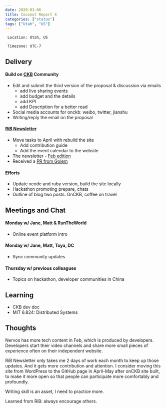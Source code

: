 ```yaml
---
date: 2020-03-06
title: Coconut Report 4
categories: ["status"]
tags: ["Utah", "US"]
---
```



` Location: Utah, US`

` Timezone: UTC-7`

## Delivery

#### Build on [CKB][ckb-github] Community

- Edit and submit the third version of the proposal & discussion via emails
  - add live sharing events
  - add budget and the details
  - add KPI
  - add Description for a better read
- Social media accounts for onckb: weibo, twitter, jianshu
- Writing/reply the email on the  proposal

#### [RiB Newsletter][rib-github]

- Move tasks to April with rebuild the site
  - Add contribution guide
  - Add the event calendar to the website
- The newsletter - [Feb edition](https://rustinblockchain.org/2020/03/04/rib-newsletter-9-the-month-of-working-from-home/)
- Received a [PR from Golem](https://github.com/rust-in-blockchain/Rust-in-Blockchain/pull/7)

#### Efforts

- Update xcode and ruby version, build the site locally
- Hackathon promoting prepare, chats
- Outline of blog two posts: OnCKB, coffee on travel

## Meetings and Chat

#### Monday w/ Jane, Matt & RunTheWorld

- Online event platform intro

#### Monday w/ Jane, Matt, Toya, DC

- Sync community updates

#### Thursday w/ previous colleagues

- Topics on hackathon, developer communities in China

## Learning

- CKB dev doc
- MIT 6.824: Distributed Systems

## Thoughts

Nervos has more tech content in Feb, which is produced by developers. Developers start their video channels and share more small pieces of experience often on their independent website.

RiB Newsletter only takes me 2 days of work each month to keep up those updates.  And it gets more contribution and attention.  I consider moving this site from WordPress to the GitHub page in April-May after onCKB site built, to make it more open so that people can participate more comfortably and profoundly.

Writing skill is an asset, I need to practice more.

Learned from RiB: always encourage others.

[ckb-github]: https://github.com/nervosnetwork/ckb
[rib-github]: https://github.com/rust-in-blockchain/Rust-in-Blockchain
[onckb-website]: https://www.onckb.com/
